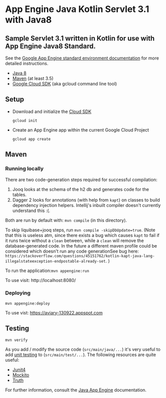 App Engine Java Kotlin Servlet 3.1 with Java8
===

## Sample Servlet 3.1 written in Kotlin for use with App Engine Java8 Standard.

See the [Google App Engine standard environment documentation][ae-docs] for more
detailed instructions.

[ae-docs]: https://cloud.google.com/appengine/docs/java/

* [Java 8](http://www.oracle.com/technetwork/java/javase/downloads/index.html)
* [Maven](https://maven.apache.org/download.cgi) (at least 3.5)
* [Google Cloud SDK](https://cloud.google.com/sdk/) (aka gcloud command line tool)

## Setup

* Download and initialize the [Cloud SDK](https://cloud.google.com/sdk/)

    `gcloud init`

* Create an App Engine app within the current Google Cloud Project

    `gcloud app create`

## Maven
### Running locally
There are two code-generation steps required for successful compilation:
1. Jooq looks at the schema of the h2 db and generates code for the tables. 
1. Dagger 2 looks for annotations (with help from `kapt`) on classes to
build dependency injection helpers.
Intellij's inbuilt compiler doesn't currently understand this :(.

Both are run by default with: `mvn compile` (in this directory).

To skip liquibase+jooq steps, run `mvn compile -skipDbUpdate=true`. (Note that this is useless atm, since there
exists a bug which causes `kapt` to fail if it runs twice without a `clean` between, while a `clean` will remove the
database-generated code. In the future a different maven profile could be considered which doesn't run any code
generationSee bug here:
`https://stackoverflow.com/questions/45151762/kotlin-kapt-java-lang-illegalstateexception-endpostable-already-set`. )

To run the application:`mvn appengine:run`

To use visit: http://localhost:8080/

### Deploying

`mvn appengine:deploy`

To use vist:  https://aviary-130922.appspot.com

## Testing

`mvn verify`

As you add / modify the source code (`src/main/java/...`) it's very useful to add [unit testing](https://cloud.google.com/appengine/docs/java/tools/localunittesting)
to (`src/main/test/...`).  The following resources are quite useful:

* [Junit4](http://junit.org/junit4/)
* [Mockito](http://mockito.org/)
* [Truth](http://google.github.io/truth/)


For further information, consult the
[Java App Engine](https://developers.google.com/appengine/docs/java/overview) documentation.
